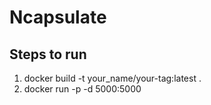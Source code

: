 # Ncapsulate
## Steps to run
 1) docker build -t your_name/your-tag:latest .
 2) docker run -p -d 5000:5000 

